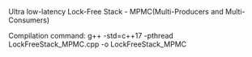 Ultra low-latency Lock-Free Stack - MPMC(Multi-Producers and Multi-Consumers)

Compilation command:
g++ -std=c++17 -pthread LockFreeStack_MPMC.cpp -o LockFreeStack_MPMC
